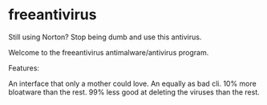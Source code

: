 # freeantivirus
Still using Norton? Stop being dumb and use this antivirus.

Welcome to the freeantivirus antimalware/antivirus program.

Features:

An interface that only a mother could love.
An equally as bad cli.
10% more bloatware than the rest.
99% less good at deleting the viruses than the rest.
